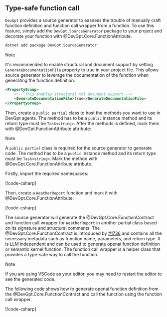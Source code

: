 ## Type-safe function call

`DevGpt` provides a source generator to easness the trouble of manually craft function definition and function call wrapper from a function. To use this feature, simply add the `DevGpt.SourceGenerator` package to your project and decorate your function with @DevGpt.Core.FunctionAttribute.

```bash
dotnet add package DevGpt.SourceGenerator
```

> [!NOTE]
> It's recommended to enable structural xml document support by setting `GenerateDocumentationFile` property to true in your project file. This allows source generator to leverage the documentation of the function when generating the function definition.

```xml
<PropertyGroup>
    <!-- This enables structural xml document support -->
    <GenerateDocumentationFile>true</GenerateDocumentationFile>
</PropertyGroup>
```

Then, create a `public partial` class to host the methods you want to use in DevGpt agents. The method has to be a `public` instance method and its return type must be `Task<string>`. After the methods is defined, mark them with @DevGpt.FunctionAttribute attribute:

> [!NOTE]
> A `public partial` class is required for the source generator to generate code.
> The method has to be a `public` instance method and its return type must be `Task<string>`.
> Mark the method with @DevGpt.Core.FunctionAttribute attribute.

Firstly, import the required namespaces:

[!code-csharp[](../../sample/DevGpt.BasicSamples/CodeSnippet/TypeSafeFunctionCallCodeSnippet.cs?name=weather_report_using_statement)]

Then, create a `WeatherReport` function and mark it with @DevGpt.Core.FunctionAttribute:

[!code-csharp[](../../sample/DevGpt.BasicSamples/CodeSnippet/TypeSafeFunctionCallCodeSnippet.cs?name=weather_report)]

The source generator will generate the @DevGpt.Core.FunctionContract and function call wrapper for `WeatherReport` in another partial class based on its signature and structural comments. The @DevGpt.Core.FunctionContract is introduced by [#1736](https://github.com/khulnasoft/devgpt/pull/1736) and contains all the necessary metadata such as function name, parameters, and return type. It is LLM independent and can be used to generate openai function definition or semantic kernel function. The function call wrapper is a helper class that provides a type-safe way to call the function.

> [!NOTE]
> If you are using VSCode as your editor, you may need to restart the editor to see the generated code.

The following code shows how to generate openai function definition from the @DevGpt.Core.FunctionContract and call the function using the function call wrapper.

[!code-csharp[](../../sample/DevGpt.BasicSamples/CodeSnippet/TypeSafeFunctionCallCodeSnippet.cs?name=weather_report_consume)]
